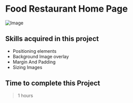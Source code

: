 # Food Restaurant Home Page

![Image](./street%20landing%20page.PNG)

## Skills acquired in this project

- Positioning elements
- Background Image overlay
- Margin And Padding
- Sizing Images

## Time to complete this Project

> 1 hours